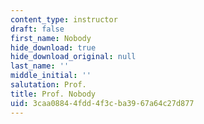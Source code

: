 ```yaml
---
content_type: instructor
draft: false
first_name: Nobody
hide_download: true
hide_download_original: null
last_name: ''
middle_initial: ''
salutation: Prof.
title: Prof. Nobody
uid: 3caa0884-4fdd-4f3c-ba39-67a64c27d877
---
```

